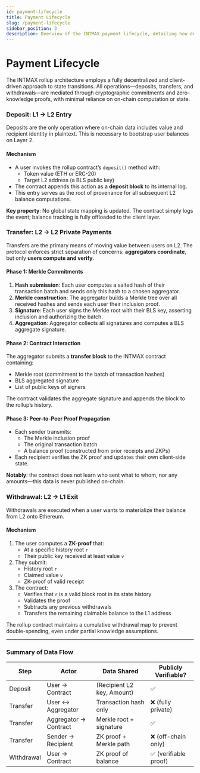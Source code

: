 ```yaml
---
id: payment-lifecycle
title: Payment Lifecycle
slug: /payment-lifecycle
sidebar_position: 3
description: Overview of the INTMAX payment lifecycle, detailing how deposits, transfers, and withdrawals are handled securely and privately.
---
```


# Payment Lifecycle

The INTMAX rollup architecture employs a fully decentralized and client-driven approach to state transitions. All operations—deposits, transfers, and withdrawals—are mediated through cryptographic commitments and zero-knowledge proofs, with minimal reliance on on-chain computation or state.

### Deposit: L1 → L2 Entry

Deposits are the only operation where on-chain data includes value and recipient identity in plaintext. This is necessary to bootstrap user balances on Layer 2.

#### Mechanism

- A user invokes the rollup contract’s `deposit()` method with:
  - Token value (ETH or ERC-20)
  - Target L2 address (a BLS public key)
- The contract appends this action as a **deposit block** to its internal log.
- This entry serves as the root of provenance for all subsequent L2 balance computations.

**Key property**: No global state mapping is updated. The contract simply logs the event; balance tracking is fully offloaded to the client layer.

### Transfer: L2 → L2 Private Payments

Transfers are the primary means of moving value between users on L2. The protocol enforces strict separation of concerns: **aggregators coordinate**, but only **users compute and verify**.

#### Phase 1: Merkle Commitments

1. **Hash submission**: Each user computes a salted hash of their transaction batch and sends only this hash to a chosen aggregator.
2. **Merkle construction**: The aggregator builds a Merkle tree over all received hashes and sends each user their inclusion proof.
3. **Signature**: Each user signs the Merkle root with their BLS key, asserting inclusion and authorizing the batch.
4. **Aggregation**: Aggregator collects all signatures and computes a BLS aggregate signature.

#### Phase 2: Contract Interaction

The aggregator submits a **transfer block** to the INTMAX contract containing:

- Merkle root (commitment to the batch of transaction hashes)
- BLS aggregated signature
- List of public keys of signers

The contract validates the aggregate signature and appends the block to the rollup’s history.

#### Phase 3: Peer-to-Peer Proof Propagation

- Each sender transmits:
  - The Merkle inclusion proof
  - The original transaction batch
  - A balance proof (constructed from prior receipts and ZKPs)
- Each recipient verifies the ZK proof and updates their own client-side state.

**Notably**: the contract does not learn who sent what to whom, nor any amounts—this data is never published on-chain.

### Withdrawal: L2 → L1 Exit

Withdrawals are executed when a user wants to materialize their balance from L2 onto Ethereum.

#### Mechanism

1. The user computes a **ZK-proof** that:
   - At a specific history root `r`
   - Their public key received at least value `v`
2. They submit:
   - History root `r`
   - Claimed value `v`
   - ZK-proof of valid receipt
3. The contract:
   - Verifies that `r` is a valid block root in its state history
   - Validates the proof
   - Subtracts any previous withdrawals
   - Transfers the remaining claimable balance to the L1 address

The rollup contract maintains a cumulative withdrawal map to prevent double-spending, even under partial knowledge assumptions.

---

### Summary of Data Flow

| Step       | Actor                 | Data Shared                | Publicly Verifiable?  |
| ---------- | --------------------- | -------------------------- | --------------------- |
| Deposit    | User → Contract       | (Recipient L2 key, Amount) | ✅                    |
| Transfer   | User ↔ Aggregator     | Transaction hash only      | ❌ (fully private)    |
| Transfer   | Aggregator → Contract | Merkle root + signature    | ✅                    |
| Transfer   | Sender → Recipient    | ZK proof + Merkle path     | ❌ (off-chain only)   |
| Withdrawal | User → Contract       | ZK proof of balance        | ✅ (verifiable proof) |
